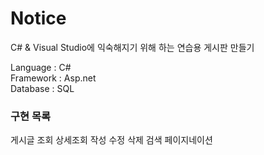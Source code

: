 # Notice

C# & Visual Studio에 익숙해지기 위해 하는 연습용 게시판 만들기

Language : C# <br>
Framework : Asp.net <br>
Database : SQL <br>

### 구현 목록
게시글 조회 상세조회 작성 수정 삭제 검색 페이지네이션